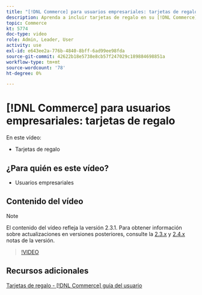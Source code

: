 ```yaml
---
title: "[!DNL Commerce] para usuarios empresariales: tarjetas de regalo"
description: Aprenda a incluir tarjetas de regalo en su [!DNL Commerce] tienda.
topic: Commerce
kt: 5774
doc-type: video
role: Admin, Leader, User
activity: use
exl-id: e643ee2a-776b-4840-8bff-6ad99ee98fda
source-git-commit: 42622b18e5738e8cb57f247029c189884698851a
workflow-type: tm+mt
source-wordcount: '78'
ht-degree: 0%

---
```


# [!DNL Commerce] para usuarios empresariales: tarjetas de regalo

En este vídeo:

- Tarjetas de regalo

## ¿Para quién es este vídeo?

- Usuarios empresariales

## Contenido del vídeo

>[!NOTE]
>
>El contenido del vídeo refleja la versión 2.3.1. Para obtener información sobre actualizaciones en versiones posteriores, consulte la [ 2.3.x](https://devdocs.magento.com/guides/v2.3/release-notes/bk-release-notes.html) y [2.4.x](https://devdocs.magento.com/guides/v2.4/release-notes/bk-release-notes.html) notas de la versión.

>[!VIDEO](https://video.tv.adobe.com/v/35959?quality=12&learn=on)

## Recursos adicionales

[Tarjetas de regalo - [!DNL Commerce] guía del usuario](https://docs.magento.com/user-guide/catalog/product-gift-card.html)
